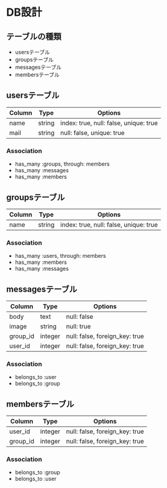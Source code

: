 # DB設計

## テーブルの種類
* usersテーブル
* groupsテーブル
* messagesテーブル
* membersテーブル

## usersテーブル

|Column|Type|Options|
|------|----|-------|
|name|string|index: true, null: false, unique: true|
|mail|string|null: false, unique: true|

### Association
- has_many :groups, through: members
- has_many :messages
- has_many :members

## groupsテーブル

|Column|Type|Options|
|------|----|-------|
|name|string|index: true, null: false, unique: true|

### Association
- has_many :users, through: members
- has_many :members
- has_many :messages

## messagesテーブル

|Column|Type|Options|
|------|----|-------|
|body|text|null: false|
|image|string|null: true|
|group_id|integer|null: false, foreign_key: true|
|user_id|integer|null: false, foreign_key: true|

### Association
- belongs_to :user
- belongs_to :group

## membersテーブル

|Column|Type|Options|
|------|----|-------|
|user_id|integer|null: false, foreign_key: true|
|group_id|integer|null: false, foreign_key: true|

### Association
- belongs_to :group
- belongs_to :user
